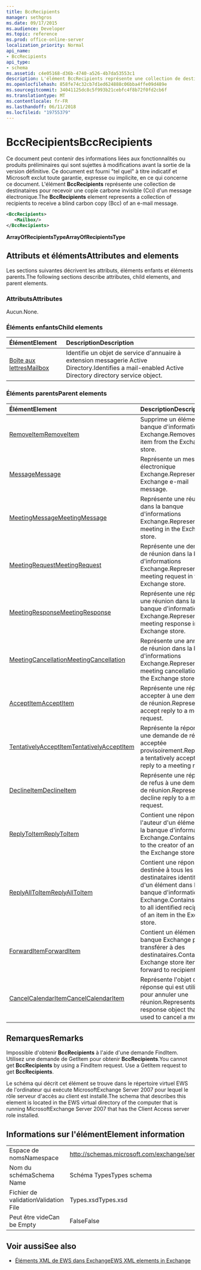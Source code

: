 ```yaml
---
title: BccRecipients
manager: sethgros
ms.date: 09/17/2015
ms.audience: Developer
ms.topic: reference
ms.prod: office-online-server
localization_priority: Normal
api_name:
- BccRecipients
api_type:
- schema
ms.assetid: c4e05168-d36b-4740-a526-4b7da53553c1
description: L'élément BccRecipients représente une collection de destinataires pour recevoir une copie carbone invisible (Cci) d'un message électronique.
ms.openlocfilehash: 858fe74c32cb7d1ed624888c06bba4ffe09d489e
ms.sourcegitcommit: 34041125dc8c5f993b21cebfc4f8b72f0fd2cb6f
ms.translationtype: MT
ms.contentlocale: fr-FR
ms.lasthandoff: 06/11/2018
ms.locfileid: "19755379"
---
```

# <a name="bccrecipients"></a><span data-ttu-id="3ff83-103">BccRecipients</span><span class="sxs-lookup"><span data-stu-id="3ff83-103">BccRecipients</span></span>

<span data-ttu-id="3ff83-104">Ce document peut contenir des informations liées aux fonctionnalités ou produits préliminaires qui sont sujettes à modifications avant la sortie de la version définitive. Ce document est fourni "tel quel" à titre indicatif et Microsoft exclut toute garantie, expresse ou implicite, en ce qui concerne ce document. L'élément **BccRecipients** représente une collection de destinataires pour recevoir une copie carbone invisible (Cci) d'un message électronique.</span><span class="sxs-lookup"><span data-stu-id="3ff83-104">The **BccRecipients** element represents a collection of recipients to receive a blind carbon copy (Bcc) of an e-mail message.</span></span> 
  
```xml
<BccRecipients>
   <Mailbox/>
</BccRecipients>
```

 <span data-ttu-id="3ff83-105">**ArrayOfRecipientsType**</span><span class="sxs-lookup"><span data-stu-id="3ff83-105">**ArrayOfRecipientsType**</span></span>
## <a name="attributes-and-elements"></a><span data-ttu-id="3ff83-106">Attributs et éléments</span><span class="sxs-lookup"><span data-stu-id="3ff83-106">Attributes and elements</span></span>

<span data-ttu-id="3ff83-107">Les sections suivantes décrivent les attributs, éléments enfants et éléments parents.</span><span class="sxs-lookup"><span data-stu-id="3ff83-107">The following sections describe attributes, child elements, and parent elements.</span></span>
  
### <a name="attributes"></a><span data-ttu-id="3ff83-108">Attributs</span><span class="sxs-lookup"><span data-stu-id="3ff83-108">Attributes</span></span>

<span data-ttu-id="3ff83-109">Aucun.</span><span class="sxs-lookup"><span data-stu-id="3ff83-109">None.</span></span>
  
### <a name="child-elements"></a><span data-ttu-id="3ff83-110">Éléments enfants</span><span class="sxs-lookup"><span data-stu-id="3ff83-110">Child elements</span></span>

|<span data-ttu-id="3ff83-111">**Élément**</span><span class="sxs-lookup"><span data-stu-id="3ff83-111">**Element**</span></span>|<span data-ttu-id="3ff83-112">**Description**</span><span class="sxs-lookup"><span data-stu-id="3ff83-112">**Description**</span></span>|
|:-----|:-----|
|[<span data-ttu-id="3ff83-113">Boîte aux lettres</span><span class="sxs-lookup"><span data-stu-id="3ff83-113">Mailbox</span></span>](mailbox.md) <br/> |<span data-ttu-id="3ff83-114">Identifie un objet de service d'annuaire à extension messagerie Active Directory.</span><span class="sxs-lookup"><span data-stu-id="3ff83-114">Identifies a mail-enabled Active Directory directory service object.</span></span>  <br/> |
   
### <a name="parent-elements"></a><span data-ttu-id="3ff83-115">Éléments parents</span><span class="sxs-lookup"><span data-stu-id="3ff83-115">Parent elements</span></span>

|<span data-ttu-id="3ff83-116">**Élément**</span><span class="sxs-lookup"><span data-stu-id="3ff83-116">**Element**</span></span>|<span data-ttu-id="3ff83-117">**Description**</span><span class="sxs-lookup"><span data-stu-id="3ff83-117">**Description**</span></span>|
|:-----|:-----|
|[<span data-ttu-id="3ff83-118">RemoveItem</span><span class="sxs-lookup"><span data-stu-id="3ff83-118">RemoveItem</span></span>](removeitem.md) <br/> |<span data-ttu-id="3ff83-119">Supprime un élément de la banque d'informations Exchange.</span><span class="sxs-lookup"><span data-stu-id="3ff83-119">Removes an item from the Exchange store.</span></span>  <br/> |
|[<span data-ttu-id="3ff83-120">Message</span><span class="sxs-lookup"><span data-stu-id="3ff83-120">Message</span></span>](message-ex15websvcsotherref.md) <br/> |<span data-ttu-id="3ff83-121">Représente un message électronique Exchange.</span><span class="sxs-lookup"><span data-stu-id="3ff83-121">Represents an Exchange e-mail message.</span></span>  <br/> |
|[<span data-ttu-id="3ff83-122">MeetingMessage</span><span class="sxs-lookup"><span data-stu-id="3ff83-122">MeetingMessage</span></span>](meetingmessage.md) <br/> |<span data-ttu-id="3ff83-123">Représente une réunion dans la banque d'informations Exchange.</span><span class="sxs-lookup"><span data-stu-id="3ff83-123">Represents a meeting in the Exchange store.</span></span>  <br/> |
|[<span data-ttu-id="3ff83-124">MeetingRequest</span><span class="sxs-lookup"><span data-stu-id="3ff83-124">MeetingRequest</span></span>](meetingrequest.md) <br/> |<span data-ttu-id="3ff83-125">Représente une demande de réunion dans la banque d'informations Exchange.</span><span class="sxs-lookup"><span data-stu-id="3ff83-125">Represents a meeting request in the Exchange store.</span></span>  <br/> |
|[<span data-ttu-id="3ff83-126">MeetingResponse</span><span class="sxs-lookup"><span data-stu-id="3ff83-126">MeetingResponse</span></span>](meetingresponse.md) <br/> |<span data-ttu-id="3ff83-127">Représente une réponse à une réunion dans la banque d'informations Exchange.</span><span class="sxs-lookup"><span data-stu-id="3ff83-127">Represents a meeting response in the Exchange store.</span></span>  <br/> |
|[<span data-ttu-id="3ff83-128">MeetingCancellation</span><span class="sxs-lookup"><span data-stu-id="3ff83-128">MeetingCancellation</span></span>](meetingcancellation.md) <br/> |<span data-ttu-id="3ff83-129">Représente une annulation de réunion dans la banque d'informations Exchange.</span><span class="sxs-lookup"><span data-stu-id="3ff83-129">Represents a meeting cancellation in the Exchange store.</span></span>  <br/> |
|[<span data-ttu-id="3ff83-130">AcceptItem</span><span class="sxs-lookup"><span data-stu-id="3ff83-130">AcceptItem</span></span>](acceptitem.md) <br/> |<span data-ttu-id="3ff83-131">Représente une réponse à accepter à une demande de réunion.</span><span class="sxs-lookup"><span data-stu-id="3ff83-131">Represents an accept reply to a meeting request.</span></span>  <br/> |
|[<span data-ttu-id="3ff83-132">TentativelyAcceptItem</span><span class="sxs-lookup"><span data-stu-id="3ff83-132">TentativelyAcceptItem</span></span>](tentativelyacceptitem.md) <br/> |<span data-ttu-id="3ff83-133">Représente la réponse à une demande de réunion acceptée provisoirement.</span><span class="sxs-lookup"><span data-stu-id="3ff83-133">Represents a tentatively accepted reply to a meeting request.</span></span>  <br/> |
|[<span data-ttu-id="3ff83-134">DeclineItem</span><span class="sxs-lookup"><span data-stu-id="3ff83-134">DeclineItem</span></span>](declineitem.md) <br/> |<span data-ttu-id="3ff83-135">Représente une réponse de refus à une demande de réunion.</span><span class="sxs-lookup"><span data-stu-id="3ff83-135">Represents a decline reply to a meeting request.</span></span>  <br/> |
|[<span data-ttu-id="3ff83-136">ReplyToItem</span><span class="sxs-lookup"><span data-stu-id="3ff83-136">ReplyToItem</span></span>](replytoitem.md) <br/> |<span data-ttu-id="3ff83-137">Contient une réponse à l'auteur d'un élément dans la banque d'informations Exchange.</span><span class="sxs-lookup"><span data-stu-id="3ff83-137">Contains a reply to the creator of an item in the Exchange store.</span></span>  <br/> |
|[<span data-ttu-id="3ff83-138">ReplyAllToItem</span><span class="sxs-lookup"><span data-stu-id="3ff83-138">ReplyAllToItem</span></span>](replyalltoitem.md) <br/> |<span data-ttu-id="3ff83-139">Contient une réponse destinée à tous les destinataires identifiés d'un élément dans la banque d'informations Exchange.</span><span class="sxs-lookup"><span data-stu-id="3ff83-139">Contains a reply to all identified recipients of an item in the Exchange store.</span></span>  <br/> |
|[<span data-ttu-id="3ff83-140">ForwardItem</span><span class="sxs-lookup"><span data-stu-id="3ff83-140">ForwardItem</span></span>](forwarditem.md) <br/> |<span data-ttu-id="3ff83-141">Contient un élément de la banque Exchange pour transférer à des destinataires.</span><span class="sxs-lookup"><span data-stu-id="3ff83-141">Contains an Exchange store item to forward to recipients.</span></span>  <br/> |
|[<span data-ttu-id="3ff83-142">CancelCalendarItem</span><span class="sxs-lookup"><span data-stu-id="3ff83-142">CancelCalendarItem</span></span>](cancelcalendaritem.md) <br/> |<span data-ttu-id="3ff83-143">Représente l'objet de réponse qui est utilisé pour annuler une réunion.</span><span class="sxs-lookup"><span data-stu-id="3ff83-143">Represents the response object that is used to cancel a meeting.</span></span>  <br/> |
   
## <a name="remarks"></a><span data-ttu-id="3ff83-144">Remarques</span><span class="sxs-lookup"><span data-stu-id="3ff83-144">Remarks</span></span>

<span data-ttu-id="3ff83-p101">Impossible d'obtenir **BccRecipients** à l'aide d'une demande FindItem. Utilisez une demande de GetItem pour obtenir **BccRecipients**.</span><span class="sxs-lookup"><span data-stu-id="3ff83-p101">You cannot get **BccRecipients** by using a FindItem request. Use a GetItem request to get **BccRecipients**.</span></span>
  
<span data-ttu-id="3ff83-147">Le schéma qui décrit cet élément se trouve dans le répertoire virtuel EWS de l'ordinateur qui exécute MicrosoftExchange Server 2007 pour lequel le rôle serveur d'accès au client est installé.</span><span class="sxs-lookup"><span data-stu-id="3ff83-147">The schema that describes this element is located in the EWS virtual directory of the computer that is running MicrosoftExchange Server 2007 that has the Client Access server role installed.</span></span>
  
## <a name="element-information"></a><span data-ttu-id="3ff83-148">Informations sur l'élément</span><span class="sxs-lookup"><span data-stu-id="3ff83-148">Element information</span></span>

|||
|:-----|:-----|
|<span data-ttu-id="3ff83-149">Espace de noms</span><span class="sxs-lookup"><span data-stu-id="3ff83-149">Namespace</span></span>  <br/> |http://schemas.microsoft.com/exchange/services/2006/types  <br/> |
|<span data-ttu-id="3ff83-150">Nom du schéma</span><span class="sxs-lookup"><span data-stu-id="3ff83-150">Schema Name</span></span>  <br/> |<span data-ttu-id="3ff83-151">Schéma Types</span><span class="sxs-lookup"><span data-stu-id="3ff83-151">Types schema</span></span>  <br/> |
|<span data-ttu-id="3ff83-152">Fichier de validation</span><span class="sxs-lookup"><span data-stu-id="3ff83-152">Validation File</span></span>  <br/> |<span data-ttu-id="3ff83-153">Types.xsd</span><span class="sxs-lookup"><span data-stu-id="3ff83-153">Types.xsd</span></span>  <br/> |
|<span data-ttu-id="3ff83-154">Peut être vide</span><span class="sxs-lookup"><span data-stu-id="3ff83-154">Can be Empty</span></span>  <br/> |<span data-ttu-id="3ff83-155">False</span><span class="sxs-lookup"><span data-stu-id="3ff83-155">False</span></span>  <br/> |
   
## <a name="see-also"></a><span data-ttu-id="3ff83-156">Voir aussi</span><span class="sxs-lookup"><span data-stu-id="3ff83-156">See also</span></span>



- [<span data-ttu-id="3ff83-157">Éléments XML de EWS dans Exchange</span><span class="sxs-lookup"><span data-stu-id="3ff83-157">EWS XML elements in Exchange</span></span>](ews-xml-elements-in-exchange.md)

